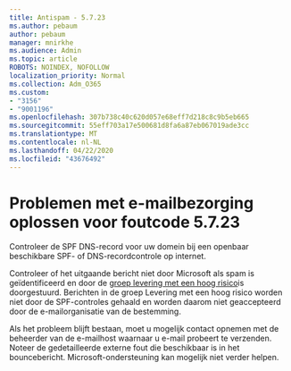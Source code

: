 ```yaml
---
title: Antispam - 5.7.23
ms.author: pebaum
author: pebaum
manager: mnirkhe
ms.audience: Admin
ms.topic: article
ROBOTS: NOINDEX, NOFOLLOW
localization_priority: Normal
ms.collection: Adm_O365
ms.custom:
- "3156"
- "9001196"
ms.openlocfilehash: 307b738c40c620d057e68eff7d218c8c9b5eb665
ms.sourcegitcommit: 55eff703a17e500681d8fa6a87eb067019ade3cc
ms.translationtype: MT
ms.contentlocale: nl-NL
ms.lasthandoff: 04/22/2020
ms.locfileid: "43676492"
---
```

# <a name="fix-email-delivery-issues-for-error-code-5723"></a>Problemen met e-mailbezorging oplossen voor foutcode 5.7.23

Controleer de SPF DNS-record voor uw domein bij een openbaar beschikbare SPF- of DNS-recordcontrole op internet.

Controleer of het uitgaande bericht niet door Microsoft als spam is geïdentificeerd en door de [groep levering met een hoog risico](https://docs.microsoft.com/office365/SecurityCompliance/high-risk-delivery-pool-for-outbound-messages)is doorgestuurd. Berichten in de groep Levering met een hoog risico worden niet door de SPF-controles gehaald en worden daarom niet geaccepteerd door de e-mailorganisatie van de bestemming.

Als het probleem blijft bestaan, moet u mogelijk contact opnemen met de beheerder van de e-mailhost waarnaar u e-mail probeert te verzenden. Noteer de gedetailleerde externe fout die beschikbaar is in het bouncebericht. Microsoft-ondersteuning kan mogelijk niet verder helpen.
